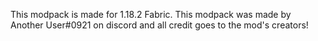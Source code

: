 This modpack is made for 1.18.2 Fabric. 
This modpack was made by Another User#0921 on discord and all credit goes to the mod's creators!
